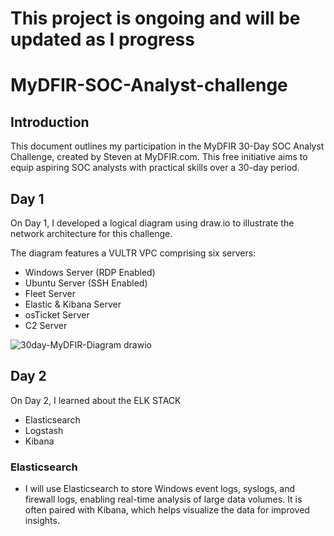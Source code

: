 # This project is ongoing and will be updated as I progress

# MyDFIR-SOC-Analyst-challenge

## Introduction

This document outlines my participation in the MyDFIR 30-Day SOC Analyst Challenge, created by Steven at MyDFIR.com. This free initiative aims to equip aspiring SOC analysts with practical skills over a 30-day period.

## Day 1
On Day 1, I developed a logical diagram using draw.io to illustrate the network architecture for this challenge.

The diagram features a VULTR VPC comprising six servers:

- Windows Server (RDP Enabled)
- Ubuntu Server (SSH Enabled)
- Fleet Server
- Elastic & Kibana Server
- osTicket Server
- C2 Server

![30day-MyDFIR-Diagram drawio](https://github.com/user-attachments/assets/98019d97-aff6-4206-ad70-0665732799a6)

## Day 2
On Day 2, I learned about the ELK STACK
- Elasticsearch
- Logstash
- Kibana

### Elasticsearch 
- I will use Elasticsearch to store Windows event logs, syslogs, and firewall logs, enabling real-time analysis of large data volumes. It is often paired with Kibana, which helps visualize the data for improved insights.
<!--Logs from the Windows and Ubuntu servers will be forwarded to the Elastic & Kibana server via designated agents.


---

<details>
<summary> </summary>
